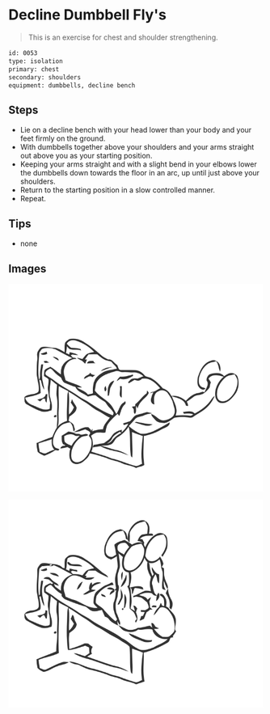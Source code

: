 # Decline Dumbbell Fly's
> This is an exercise for chest and shoulder strengthening.

``` 
id: 0053 
type: isolation 
primary: chest 
secondary: shoulders 
equipment: dumbbells, decline bench 
``` 

## Steps

 - Lie on a decline bench with your head lower than your body and your feet firmly on the ground.
 - With dumbbells together above your shoulders and your arms straight out above you as your starting position.
 - Keeping your arms straight and with a slight bend in your elbows lower the dumbbells down towards the floor in an arc, up until just above your shoulders.
 - Return to the starting position in a slow controlled manner.
 - Repeat.

## Tips

 - none

## Images

![](../svg/0053-relaxation.svg)

![](../svg/0053-tension.svg)
